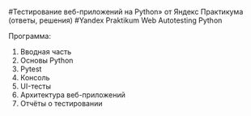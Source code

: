 #Тестирование веб-приложений на Python» от Яндекс Практикума (ответы, решения)
#Yandex Praktikum Web Autotesting Python

Программа:
1. Вводная часть
2. Основы Python
3. Pytest
4. Консоль
5. UI-тесты
6. Архитектура веб-приложений
7. Отчёты о тестировании
